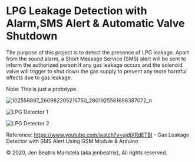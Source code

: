# LPG Leakage Detection with Alarm,SMS Alert & Automatic Valve Shutdown
The purpose of this project is to detect the presence of LPG leakage. Apart from the sound alarm, a Short Message Service (SMS) alert will be sent to inform the authorized person if any gas leakage occurs and the solenoid valve will trigger to shut down the gas supply to prevent any more harmful effects due to gas leakage. 

Note: This is just a prototype.

![102556897_260982205216750_2801925561696387072_n](https://user-images.githubusercontent.com/82814920/116664110-97c9ba00-a9ca-11eb-8cd7-0ae3b84d4737.jpg)

![LPG Detector 1](https://user-images.githubusercontent.com/82814920/170650523-05819366-9066-458e-bc75-3ceb83c33181.gif)

![LPG Detector 2](https://user-images.githubusercontent.com/82814920/170650544-f93715ec-20ce-4f9f-981a-291bd1a4c9df.gif)


Reference: https://www.youtube.com/watch?v=ujdjXRdETBI - Gas Leakage Detector with SMS Alert Using GSM Module & Arduino

© 2020, Jen Beatrix Maristela (aka jenbeatrix), All rights reserved.
